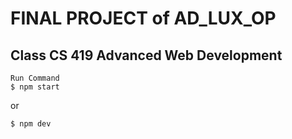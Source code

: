 # FINAL PROJECT of AD_LUX_OP
## Class CS 419 Advanced Web Development
```
Run Command
$ npm start
```
or
```
$ npm dev
```
